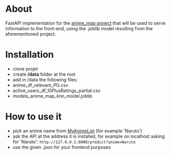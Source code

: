 # About
FastAPI implementation for the [anime_map project](https://github.com/mijkami/anime_map) that will be used to serve information to the front-end, using the .joblib model resulting from the aforementioned project.

# Installation
- clone projet
- create **/data** folder at the root
- add in /data the following files:
 - anime_df_relevant_PG.csv
 - active_users_df_10PlusRatings_partial.csv
 - models_anime_map_knn_model.joblib
# How to use it

- pick an anime name from [MyAnimeList](https://myanimelist.net/topanime.php) (for example 'Naruto')
- ask the API at the address it is installed, for example on localhost asking for 'Naruto': ```http://127.0.0.1:8000/predict?anime=Naruto```
- use the given .json for your frontend purposes